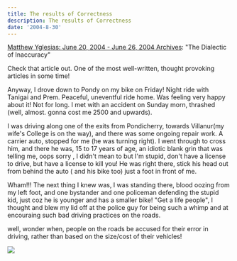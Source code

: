 ```yaml
---
title: The results of Correctness
description: The results of Correctness
date: '2004-8-30'
---
```


[Matthew Yglesias: June 20, 2004 - June 26, 2004 Archives][0]: "The Dialectic of Inaccuracy"

Check that article out. One of the most well-written, thought provoking articles in some time!

Anyway, I drove down to Pondy on my bike on Friday! Night ride with Tanigai and Prem. Peaceful, uneventful ride home. Was feeling very happy about it! Not for long. I met with an accident on Sunday morn, thrashed (well, almost. gonna cost me 2500 and upwards).

I was driving along one of the exits from Pondicherry, towards Villanur(my wife's College is on the way), and there was some ongoing repair work. A carrier auto, stopped for me (he was turning right). I went through to cross him, and there he was, 15 to 17 years of age, an idiotic blank grin that was telling me, oops sorry , I didn't mean to but I'm stupid, don't have a license to drive, but have a license to kill you! He was right there, stick his head out from behind the auto ( and his bike too) just a foot in front of me.

Wham!!! The next thing I knew was, I was standing there, blood oozing from my left foot, and one bystander and one policeman defending the stupid kid, just coz he is younger and has a smaller bike! "Get a life people", I thought and blew my lid off at the police guy for being such a whimp and at encouraing such bad driving practices on the roads.

well, wonder when, people on the roads be accused for their error in driving, rather than based on the size/cost of their vehicles!  

![](/images/7854873-109385429023032623?l=shvelmur.blogspot.com)


[0]: http://www.matthewyglesias.com/archives/week_2004_06_20.html#003606